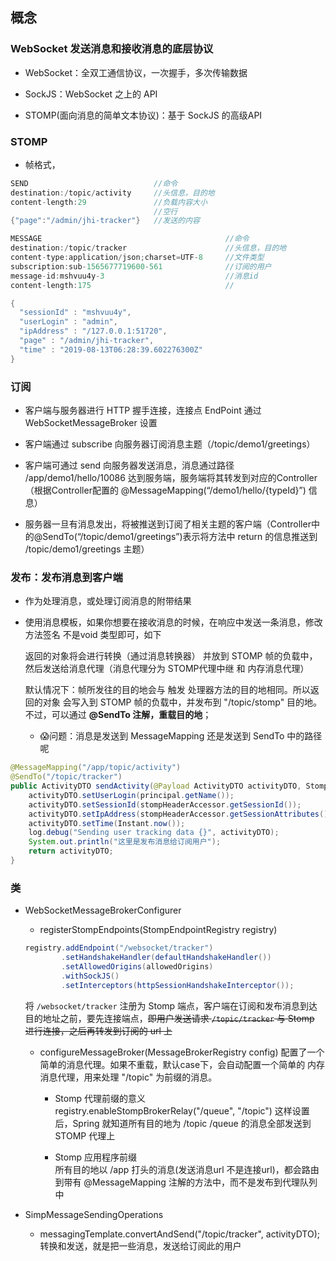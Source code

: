 ## 概念

### WebSocket 发送消息和接收消息的底层协议

- WebSocket：全双工通信协议，一次握手，多次传输数据


- SockJS：WebSocket 之上的 API

- STOMP(面向消息的简单文本协议)：基于 SockJS 的高级API

### STOMP

- 帧格式，
```java
SEND                            //命令
destination:/topic/activity     //头信息，目的地
content-length:29               //负载内容大小
                                //空行
{"page":"/admin/jhi-tracker"}   //发送的内容
```

```java
MESSAGE                                         //命令
destination:/topic/tracker                      //头信息，目的地
content-type:application/json;charset=UTF-8     //文件类型
subscription:sub-1565677719600-561              //订阅的用户
message-id:mshvuu4y-3                           //消息id
content-length:175                              //

{
  "sessionId" : "mshvuu4y",
  "userLogin" : "admin",
  "ipAddress" : "/127.0.0.1:51720",
  "page" : "/admin/jhi-tracker",
  "time" : "2019-08-13T06:28:39.602276300Z"
}
```

### 订阅

- 客户端与服务器进行 HTTP 握手连接，连接点 EndPoint 通过 WebSocketMessageBroker 设置

- 客户端通过 subscribe 向服务器订阅消息主题（/topic/demo1/greetings）

- 客户端可通过 send 向服务器发送消息，消息通过路径 /app/demo1/hello/10086 达到服务端，服务端将其转发到对应的Controller（根据Controller配置的 @MessageMapping(“/demo1/hello/{typeId}”) 信息）

- 服务器一旦有消息发出，将被推送到订阅了相关主题的客户端（Controller中的@SendTo(“/topic/demo1/greetings”)表示将方法中 return 的信息推送到 /topic/demo1/greetings 主题）


### 发布：发布消息到客户端

- 作为处理消息，或处理订阅消息的附带结果

- 使用消息模板，如果你想要在接收消息的时候，在响应中发送一条消息，修改方法签名 不是void 类型即可，如下

    返回的对象将会进行转换（通过消息转换器） 并放到 STOMP 帧的负载中，然后发送给消息代理（消息代理分为 STOMP代理中继 和 内存消息代理）

    默认情况下：帧所发往的目的地会与 触发 处理器方法的目的地相同。所以返回的对象 会写入到 STOMP 帧的负载中，并发布到 "/topic/stomp" 目的地。不过，可以通过 **@SendTo 注解，重载目的地**；

    - 😱问题：消息是发送到 MessageMapping 还是发送到 SendTo 中的路径呢    

```java
@MessageMapping("/app/topic/activity")
@SendTo("/topic/tracker")
public ActivityDTO sendActivity(@Payload ActivityDTO activityDTO, StompHeaderAccessor stompHeaderAccessor, Principal principal) {
    activityDTO.setUserLogin(principal.getName());
    activityDTO.setSessionId(stompHeaderAccessor.getSessionId());
    activityDTO.setIpAddress(stompHeaderAccessor.getSessionAttributes().get(IP_ADDRESS).toString());
    activityDTO.setTime(Instant.now());
    log.debug("Sending user tracking data {}", activityDTO);
    System.out.println("这里是发布消息给订阅用户");
    return activityDTO;
}
```



### 类

- WebSocketMessageBrokerConfigurer

    - registerStompEndpoints(StompEndpointRegistry registry)
    ```java
    registry.addEndpoint("/websocket/tracker")
            .setHandshakeHandler(defaultHandshakeHandler())
            .setAllowedOrigins(allowedOrigins)
            .withSockJS()
            .setInterceptors(httpSessionHandshakeInterceptor());
    ```  
    将 `/websocket/tracker` 注册为 Stomp 端点，客户端在订阅和发布消息到达目的地址之前，要先连接端点，~~即用户发送请求 `/topic/tracker` 与 Stomp 进行连接，之后再转发到订阅的 url 上~~

    - configureMessageBroker(MessageBrokerRegistry config)
    配置了一个 简单的消息代理。如果不重载，默认case下，会自动配置一个简单的 内存消息代理，用来处理 "/topic" 为前缀的消息。

        - Stomp 代理前缀的意义    
        registry.enableStompBrokerRelay("/queue", "/topic")
        这样设置后，Spring 就知道所有目的地为 /topic /queue 的消息全部发送到 STOMP 代理上

        -  Stomp 应用程序前缀  
        所有目的地以 /app 打头的消息(发送消息url 不是连接url)，都会路由到带有 @MessageMapping 注解的方法中，而不是发布到代理队列中
         

- SimpMessageSendingOperations

    - messagingTemplate.convertAndSend("/topic/tracker", activityDTO);  
    转换和发送，就是把一些消息，发送给订阅此的用户
